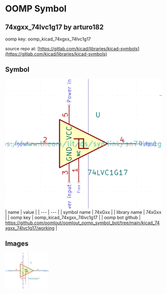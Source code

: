 # OOMP Symbol  
## 74xgxx_74lvc1g17  by arturo182  
  
oomp key: oomp_kicad_74xgxx_74lvc1g17  
  
source repo at: [https://gitlab.com/kicad/libraries/kicad-symbols](https://gitlab.com/kicad/libraries/kicad-symbols)  
## Symbol  
  
[![working.png](working_600.png)](working.png)  
| name | value | 
| --- | --- | 
| symbol name | 74xGxx | 
| library name | 74xGxx | 
| oomp key | oomp_kicad_74xgxx_74lvc1g17 | 
| oomp bot github | https://github.com/oomlout/oomlout_oomp_symbol_bot/tree/main/kicad_74xgxx_74lvc1g17/working | 
## Images  
  
[![working.png](working_140.png)](working.png)  
